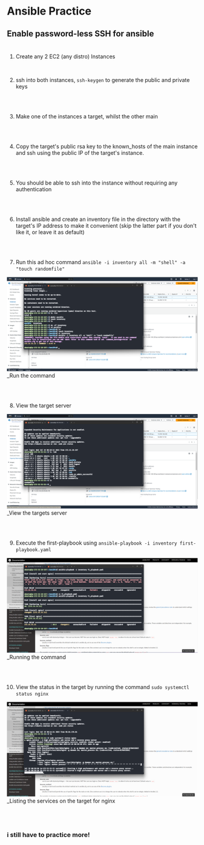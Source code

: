 # Ansible Practice

## Enable password-less SSH for ansible

#

1. Create any 2 EC2 (any distro) Instances  

<br>

2. ssh into both instances, `ssh-keygen` to generate the public and private keys

<br>

<br>

3. Make one of the instances a target, whilst the other main 

<br>

<br>

4. Copy the target's public rsa key to the known_hosts of the main instance and ssh using the public IP of the target's instance.

<br>

<br>

5. You should be able to ssh into the instance without requiring any authentication

<br>

<br>

6. Install ansible and create an inventory file in the directory with the target's IP address to make it convenient (skip the latter part if you don't like it, or leave it as default)

<br>

<br>

7. Run this ad hoc command `ansible -i inventory all -m "shell" -a "touch randomfile"`

![Running the ansible command](/assets/ansible/ansible-01.png)
\_Run the command

<br>

<br>

8. View the target server

![View the targets server](/assets/ansible/ansible-02.png)
\_View the targets server

<br>

<br>

9. Execute the first-playbook using `ansible-playbook -i inventory first-playbook.yaml`

![Run the command](/assets/ansible/ansible-03.png)
\_Running the command

<br>

<br>

10. View the status in the target by running the command `sudo systemctl status nginx`

![Running the system services command for nginx](/assets/ansible/ansible-04.png)
\_Listing the services on the target for nginx

<br>

<br>

### i still have to practice more!

<br>